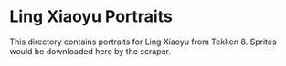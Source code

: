 # Ling Xiaoyu Portraits

This directory contains portraits for Ling Xiaoyu from Tekken 8.
Sprites would be downloaded here by the scraper.
